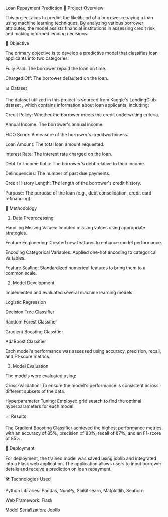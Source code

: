Loan Repayment Prediction
📘 Project Overview

This project aims to predict the likelihood of a borrower repaying a loan using machine learning techniques. By analyzing various borrower attributes, the model assists financial institutions in assessing credit risk and making informed lending decisions.

🧠 Objective

The primary objective is to develop a predictive model that classifies loan applicants into two categories:

Fully Paid: The borrower repaid the loan on time.

Charged Off: The borrower defaulted on the loan.

📊 Dataset

The dataset utilized in this project is sourced from Kaggle's LendingClub dataset
, which contains information about loan applicants, including:

Credit Policy: Whether the borrower meets the credit underwriting criteria.

Annual Income: The borrower's annual income.

FICO Score: A measure of the borrower's creditworthiness.

Loan Amount: The total loan amount requested.

Interest Rate: The interest rate charged on the loan.

Debt-to-Income Ratio: The borrower's debt relative to their income.

Delinquencies: The number of past due payments.

Credit History Length: The length of the borrower's credit history.

Purpose: The purpose of the loan (e.g., debt consolidation, credit card refinancing).

🔧 Methodology
1. Data Preprocessing

Handling Missing Values: Imputed missing values using appropriate strategies.

Feature Engineering: Created new features to enhance model performance.

Encoding Categorical Variables: Applied one-hot encoding to categorical variables.

Feature Scaling: Standardized numerical features to bring them to a common scale.

2. Model Development

Implemented and evaluated several machine learning models:

Logistic Regression

Decision Tree Classifier

Random Forest Classifier

Gradient Boosting Classifier

AdaBoost Classifier

Each model's performance was assessed using accuracy, precision, recall, and F1-score metrics.

3. Model Evaluation

The models were evaluated using:

Cross-Validation: To ensure the model's performance is consistent across different subsets of the data.

Hyperparameter Tuning: Employed grid search to find the optimal hyperparameters for each model.

📈 Results

The Gradient Boosting Classifier achieved the highest performance metrics, with an accuracy of 85%, precision of 83%, recall of 87%, and an F1-score of 85%.

🚀 Deployment

For deployment, the trained model was saved using joblib and integrated into a Flask web application. The application allows users to input borrower details and receive a prediction on loan repayment.

🛠️ Technologies Used

Python Libraries: Pandas, NumPy, Scikit-learn, Matplotlib, Seaborn

Web Framework: Flask

Model Serialization: Joblib
